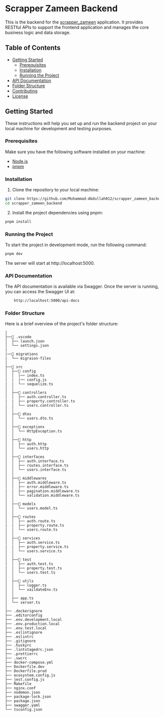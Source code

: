 # Scrapper Zameen Backend

This is the backend for the [scrapper_zameen](https://github.com/Muhammad-Abdullah012/scrapper_zameen_v2) application. It provides RESTful APIs to support the frontend application and manages the core business logic and data storage.

## Table of Contents
- [Getting Started](#getting-started)
  - [Prerequisites](#prerequisites)
  - [Installation](#installation)
  - [Running the Project](#running-the-project)
- [API Documentation](#api-documentation)
- [Folder Structure](#folder-structure)
- [Contributing](#contributing)
- [License](#license)

## Getting Started

These instructions will help you set up and run the backend project on your local machine for development and testing purposes.

### Prerequisites

Make sure you have the following software installed on your machine:
- [Node.js](https://nodejs.org/en/download/)
- [pnpm](https://pnpm.io/installation)

### Installation

1. Clone the repository to your local machine:

```sh
git clone https://github.com/Muhammad-Abdullah012/scrapper_zameen_backend.git
cd scrapper_zameen_backend
```
2. Install the project dependencies using pnpm:
```sh
pnpm install
```
### Running the Project

To start the project in development mode, run the following command:
```sh
pnpm dev
```
The server will start at http://localhost:5000.

### API Documentation

The API documentation is available via Swagger. Once the server is running, you can access the Swagger UI at:
```sh
    http://localhost:5000/api-docs
```

### Folder Structure
Here is a brief overview of the project's folder structure:
```
│
├──📂 .vscode
│  ├── launch.json
│  └── settings.json
|
|──📂 migrations
|  └── migraion-files
│
├──📂 src
│  ├──📂 config
│  │  |── index.ts
|  |  |── config.js
|  |  └── sequelize.ts
│  │
│  ├──📂 controllers
│  │  ├── auth.controller.ts
|  |  ├── property.controller.ts
│  │  └── users.controller.ts
│  │
│  ├──📂 dtos
│  │  └── users.dto.ts
│  │
│  ├──📂 exceptions
│  │  └── HttpException.ts
│  │
│  ├──📂 http
│  │  ├── auth.http
│  │  └── users.http
│  │
│  ├──📂 interfaces
│  │  ├── auth.interface.ts
│  │  ├── routes.interface.ts
│  │  └── users.interface.ts
│  │
│  ├──📂 middlewares
│  │  ├── auth.middleware.ts
│  │  ├── error.middleware.ts
|  |  ├── pagination.middleware.ts
│  │  └── validation.middleware.ts
│  │
│  ├──📂 models
│  │  └── users.model.ts
│  │
│  ├──📂 routes
│  │  ├── auth.route.ts
|  |  ├── property.route.ts
│  │  └── users.route.ts
│  │
│  ├──📂 services
│  │  ├── auth.service.ts
|  |  ├── property.service.ts
│  │  └── users.service.ts
│  │
│  ├──📂 test
│  │  ├── auth.test.ts
|  |  ├── property.test.ts
│  │  └── users.test.ts
│  │
│  ├──📂 utils
│  │  ├── logger.ts
│  │  └── vaildateEnv.ts
│  │
│  ├── app.ts
│  └── server.ts
│
├── .dockerignore
├── .editorconfig
├── .env.development.local
├── .env.production.local
├── .env.test.local
├── .eslintignore
├── .eslintrc
├── .gitignore
├── .huskyrc
├── .lintstagedrc.json
├── .prettierrc
├── .swcrc
├── docker-compose.yml
├── Dockerfile.dev
├── Dockerfile.prod
├── ecosystem.config.js
├── jest.config.js
├── Makefile
├── nginx.conf
├── nodemon.json
├── package-lock.json
├── package.json
├── swagger.yaml
└── tsconfig.json
```